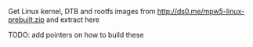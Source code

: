 Get Linux kernel, DTB and rootfs images from http://ds0.me/mpw5-linux-prebuilt.zip and extract here

TODO: add pointers on how to build these